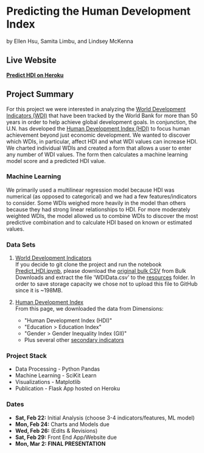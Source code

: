 # Predicting the Human Development Index
by Ellen Hsu, Samita Limbu, and Lindsey McKenna

## Live Website
[**Predict HDI on Heroku**](https://predict-hdi.herokuapp.com/)

## Project Summary
For this project we were interested in analyzing the [World Development Indicators (WDI)](http://datatopics.worldbank.org/world-development-indicators/) that have been tracked by the World Bank for more than 50 years in order to help achieve global development goals. In conjunction, the U.N. has developed the [Human Development Index (HDI)](http://hdr.undp.org/en/data#) to focus human achievement beyond just economic development. We wanted to discover which WDIs, in particular, affect HDI and what WDI values can increase HDI. We charted individual WDIs and created a form that allows a user to enter any number of WDI values. The form then calculates a machine learning model score and a predicted HDI value.

### Machine Learning
We primarily used a multilinear regression model because HDI was numerical (as opposed to categorical) and we had a few features/indicators to consider. Some WDIs weighed more heavily in the model than others because they had strong linear relationships to HDI. For more moderately weighted WDIs, the model allowed us to combine WDIs to discover the most predictive combination and to calculate HDI based on known or estimated values.

### Data Sets
1. [World Development Indicators](http://datatopics.worldbank.org/world-development-indicators/)
<br>If you decide to git clone the project and run the notebook [Predict_HDI.ipynb](https://github.com/linmck/finalproject/blob/master/Predict_HDI.ipynb), please download the [original bulk CSV](http://databank.worldbank.org/data/download/WDI_csv.zip) from Bulk Downloads and extract the file 'WDIData.csv' to the [resources](https://github.com/linmck/finalproject/tree/master/resources) folder. In order to save storage capacity we chose not to upload this file to GitHub since it is ~198MB.<br>

2. [Human Development Index](http://hdr.undp.org/en/data#)
<br>From this page, we downloaded the data from Dimensions: 
    - "Human Development Index (HDI)"
    - "Education > Education Index"
    - "Gender > Gender Inequality Index (GII)"
    - Plus several other [secondary indicators](https://predict-hdi.herokuapp.com/secondary) 

### Project Stack
- Data Processing - Python Pandas
- Machine Learning - SciKit Learn
- Visualizations - Matplotlib
- Publication - Flask App hosted on Heroku

### Dates
- **Sat, Feb 22:** Initial Analysis (choose 3-4 indicators/features, ML model)
- **Mon, Feb 24:** Charts and Models due
- **Wed, Feb 26:** (Edits & Revisions)
- **Sat, Feb 29:** Front End App/Website due
- **Mon, Mar 2: FINAL PRESENTATION**